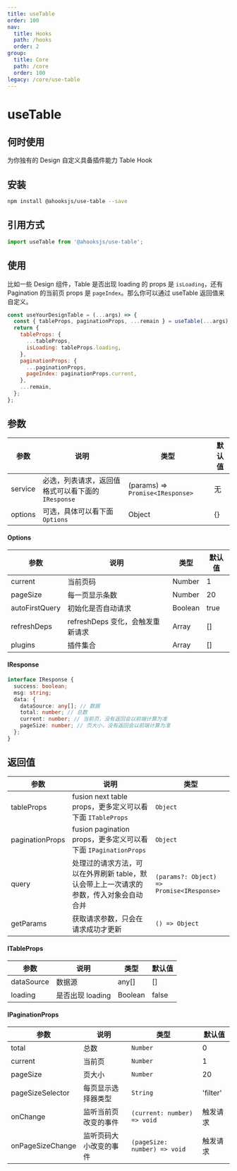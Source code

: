 ```yaml
---
title: useTable
order: 100
nav:
  title: Hooks
  path: /hooks
  order: 2
group:
  title: Core
  path: /core
  order: 100
legacy: /core/use-table
---
```


# useTable

## 何时使用

为你独有的 Design 自定义具备插件能力 Table Hook

## 安装

```sh
npm install @ahooksjs/use-table --save
```

## 引用方式

```js
import useTable from '@ahooksjs/use-table';
```

## 使用

比如一些 Design 组件，Table 是否出现 loading 的 props 是 `isLoading`，还有 Pagination 的当前页 props 是 `pageIndex`。那么你可以通过 useTable 返回值来自定义。

```js
const useYourDesignTable = (...args) => {
  const { tableProps, paginationProps, ...remain } = useTable(...args);
  return {
    tableProps: {
      ...tableProps,
      isLoading: tableProps.loading,
    },
    paginationProps: {
      ...paginationProps,
      pageIndex: paginationProps.current,
    },
    ...remain,
  };
};
```

## 参数

| 参数    | 说明                                               | 类型                             | 默认值 |
| ------- | -------------------------------------------------- | -------------------------------- | ------ |
| service | 必选，列表请求，返回值格式可以看下面的 `IResponse` | (params) => `Promise<IResponse>` | 无     |
| options | 可选，具体可以看下面 `Options`                     | Object                           | {}     |

#### Options

| 参数           | 说明                             | 类型    | 默认值 |
| -------------- | -------------------------------- | ------- | ------ |
| current        | 当前页码                         | Number  | 1      |
| pageSize       | 每一页显示条数                   | Number  | 20     |
| autoFirstQuery | 初始化是否自动请求               | Boolean | true   |
| refreshDeps    | refreshDeps 变化，会触发重新请求 | Array   | []     |
| plugins        | 插件集合                         | Array   | []     |

#### IResponse

```ts
interface IResponse {
  success: boolean;
  msg: string;
  data: {
    dataSource: any[]; // 数据
    total: number; // 总数
    current: number; // 当前页，没有返回会以前端计算为准
    pageSize: number; // 页大小，没有返回会以前端计算为准
  };
}
```

## 返回值

| 参数            | 说明                                                                                   | 类型                                      |
| --------------- | -------------------------------------------------------------------------------------- | ----------------------------------------- |
| tableProps      | fusion next table props，更多定义可以看下面 `ITableProps`                              | `Object`                                  |
| paginationProps | fusion pagination props，更多定义可以看下面 `IPaginationProps`                         | `Object`                                  |
| query           | 处理过的请求方法，可以在外界刷新 table，默认会带上上一次请求的参数，传入对象会自动合并 | `(params?: Object) => Promise<IResponse>` |
| getParams       | 获取请求参数，只会在请求成功才更新                                                     | `() => Object`                            |

#### ITableProps

| 参数       | 说明             | 类型    | 默认值 |
| ---------- | ---------------- | ------- | ------ |
| dataSource | 数据源           | any[]   | []     |
| loading    | 是否出现 loading | Boolean | false  |

#### IPaginationProps

| 参数             | 说明                   | 类型                         | 默认值   |
| ---------------- | ---------------------- | ---------------------------- | -------- |
| total            | 总数                   | `Number`                     | 0        |
| current          | 当前页                 | `Number`                     | 1        |
| pageSize         | 页大小                 | `Number`                     | 20       |
| pageSizeSelector | 每页显示选择器类型     | `String`                     | 'filter' |
| onChange         | 监听当前页改变的事件   | `(current: number) => void`  | 触发请求 |
| onPageSizeChange | 监听页码大小改变的事件 | `(pageSize: number) => void` | 触发请求 |
